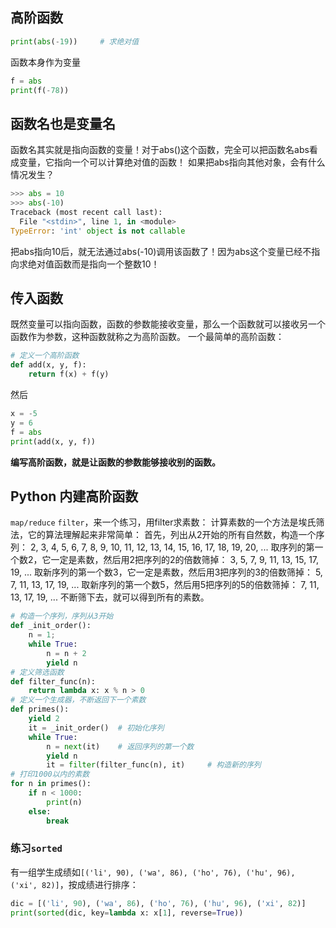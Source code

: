## 高阶函数
```python
print(abs(-19))     # 求绝对值
```
函数本身作为变量
```python
f = abs
print(f(-78))
```
## 函数名也是变量名
函数名其实就是指向函数的变量！对于abs()这个函数，完全可以把函数名abs看成变量，它指向一个可以计算绝对值的函数！
如果把abs指向其他对象，会有什么情况发生？
```python
>>> abs = 10
>>> abs(-10)
Traceback (most recent call last):
  File "<stdin>", line 1, in <module>
TypeError: 'int' object is not callable
```
把abs指向10后，就无法通过abs(-10)调用该函数了！因为abs这个变量已经不指向求绝对值函数而是指向一个整数10！

## 传入函数
既然变量可以指向函数，函数的参数能接收变量，那么一个函数就可以接收另一个函数作为参数，这种函数就称之为高阶函数。
一个最简单的高阶函数：
```python
# 定义一个高阶函数
def add(x, y, f):
    return f(x) + f(y)
```
然后
```python
x = -5
y = 6
f = abs
print(add(x, y, f))
```
**编写高阶函数，就是让函数的参数能够接收别的函数。**
## Python 内建高阶函数
`map/reduce`
`filter`，来一个练习，用filter求素数：
计算素数的一个方法是埃氏筛法，它的算法理解起来非常简单：
首先，列出从2开始的所有自然数，构造一个序列：
2, 3, 4, 5, 6, 7, 8, 9, 10, 11, 12, 13, 14, 15, 16, 17, 18, 19, 20, ...
取序列的第一个数2，它一定是素数，然后用2把序列的2的倍数筛掉：
3, 5, 7, 9, 11, 13, 15, 17, 19, ...
取新序列的第一个数3，它一定是素数，然后用3把序列的3的倍数筛掉：
5, 7, 11, 13, 17, 19, ...
取新序列的第一个数5，然后用5把序列的5的倍数筛掉：
7, 11, 13, 17, 19, ...
不断筛下去，就可以得到所有的素数。
```python
# 构造一个序列，序列从3开始
def _init_order():
    n = 1;
    while True:
        n = n + 2
        yield n
# 定义筛选函数
def filter_func(n):
    return lambda x: x % n > 0
# 定义一个生成器，不断返回下一个素数
def primes():
    yield 2
    it = _init_order()  # 初始化序列
    while True:
        n = next(it)    # 返回序列的第一个数
        yield n
        it = filter(filter_func(n), it)     # 构造新的序列
# 打印1000以内的素数
for n in primes():
    if n < 1000:
        print(n)
    else:
        break
```
### 练习`sorted`
有一组学生成绩如`[('li', 90), ('wa', 86), ('ho', 76), ('hu', 96), ('xi', 82)]`，按成绩进行排序：
```python
dic = [('li', 90), ('wa', 86), ('ho', 76), ('hu', 96), ('xi', 82)]
print(sorted(dic, key=lambda x: x[1], reverse=True))
```
